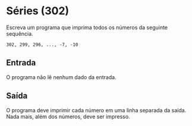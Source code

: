 # Séries (302)
Escreva um programa que imprima todos os números da seguinte sequência.

`302, 299, 296, ..., -7, -10`

## Entrada
O programa não lê nenhum dado da entrada.

## Saída
O programa deve imprimir cada número em uma linha separada da saída. Nada mais, além dos números, deve ser impresso.